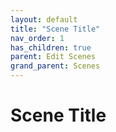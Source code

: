 ```yaml
---
layout: default
title: "Scene Title"
nav_order: 1
has_children: true
parent: Edit Scenes
grand_parent: Scenes
---
```


# Scene Title
